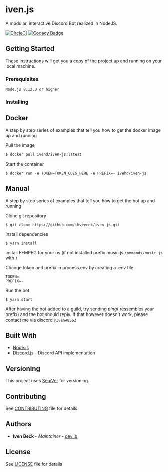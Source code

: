 # iven.js

A modular, interactive Discord Bot realized in NodeJS.

[![CircleCI](https://circleci.com/gh/ibveecnk/iven.js/tree/master.svg?style=svg)](https://circleci.com/gh/ibveecnk/iven.js/)
[![Codacy Badge](https://api.codacy.com/project/badge/Grade/d36fafdbbc6849f7a46f6a4d78215f09)](https://www.codacy.com/manual/Dev-IveHD/iven.js?utm_source=github.com&utm_medium=referral&utm_content=ibveecnk/iven.js&utm_campaign=Badge_Grade)

## Getting Started

These instructions will get you a copy of the project up and running on your local machine.

### Prerequisites

```
Node.js 8.12.0 or higher
```

### Installing

## Docker

A step by step series of examples that tell you how to get the docker image up and running

Pull the image

```
$ docker pull ivehd/iven-js:latest
```

Start the container

```
$ docker run -e TOKEN=TOKEN_GOES_HERE -e PREFIX=- ivehd/iven-js
```

## Manual

A step by step series of examples that tell you how to get the bot up and running

Clone git repository

```
$ git clone https://github.com/ibveecnk/iven.js.git
```

Install dependencies

```
$ yarn install
```

Install FFMPEG for your os (if not installed prefix music.js `commands/music.js` with `!`

Change token and prefix in process.env by creating a .env file

```
TOKEN=
PREFIX=-
```

Run the bot

```
$ yarn start
```

After having the bot added to a guild, try sending $ping ($ ressembles your prefix) and the bot should reply.
If that however doesn't work, please contact me via discord `@Iven#8562`

## Built With

- [Node.js](https://nodejs.org/)
- [Discord.js](https://discord.js.org/#/) - Discord API implementation

## Versioning

This project uses [SemVer](http://semver.org/) for versioning.

## Contributing

See [CONTRIBUTING](CONTRIBUTING.md) file for details

## Authors

- **Iven Beck** - _Maintainer_ - [dev.ib](https://github.com/ibveecnk)

## License

See [LICENSE](LICENSE.md) file for details

